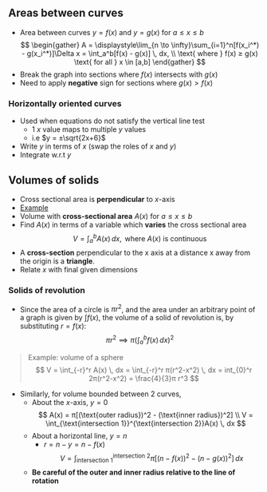
## Areas between curves
- Area between curves $y=f(x)$ and $y=g(x)$ for $a ≤ x ≤ b$
$$
\begin{gather}
A = \displaystyle\lim_{n \to \infty}\sum_{i=1}^n[f(x_i^*) - g(x_i^*)]\Delta x = \int_a^b[f(x) - g(x)] \, dx, \\
\text{ where } f(x) ≥ g(x) \text{ for all } x \in [a,b]
\end{gather}
$$
- Break the graph into sections where $f(x)$ intersects with $g(x)$
- Need to apply **negative** sign for sections where $g(x) > f(x)$
### Horizontally oriented curves
- Used when equations do not satisfy the vertical line test
	- 1 $x$ value maps to multiple $y$ values
	- i.e $y = ±\sqrt{2x+6}$
- Write $y$ in terms of $x$ (swap the roles of $x$ and $y$)
- Integrate w.r.t $y$
## Volumes of solids
- Cross sectional area is **perpendicular** to $x$-axis
- [Example](https://www.geogebra.org/m/ng7skevk)
- Volume with **cross-sectional area** $A(x)$ for $a ≤ x ≤ b$
- Find $A(x)$ in terms of a variable which **varies** the cross sectional area
$$
V = \int_a^b A(x) \, dx, \text{ where } A(x) \text{ is continuous}
$$
- A **cross-section** perpendicular to the x axis at a distance x away from the origin is a **triangle**.
- Relate $x$ with final given dimensions
### Solids of revolution
- Since the area of a circle is $π r^2$, and the area under an arbitrary point of a graph is given by $\int f(x)$, the volume of a solid of revolution is, by substituting $r=f(x)$: $$
π r^2 \implies π\left( \int_a^b f(x)\,dx \right)^2
$$
> Example: volume of a sphere
> $$
V = \int_{-r}^r A(x) \, dx = \int_{-r}^r π(r^2-x^2) \, dx = int_{0}^r 2π(r^2-x^2) = \frac{4}{3}π r^3
$$
- Similarly, for volume bounded between 2 curves,
	- About the $x$-axis, $y=0$
		$$
		A(x) = π[(\text{outer radius})^2 - (\text{inner radius})^2] \\
		V = \int_{\text{intersection 1}}^{\text{intersection 2}}A(x) \, dx
		$$
	- About a horizontal line, $y=n$
		- $r = n - y = n - f(x)$
		$$
		V = \int_{\text{intersection 1}}^{\text{intersection 2}} π[(n-f(x))^2 - (n-g(x))^2] \, dx
		$$
	- **Be careful of the outer and inner radius relative to the line of rotation**
